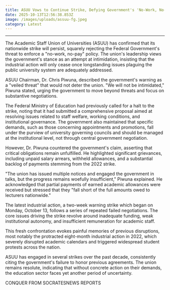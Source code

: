 ```yaml
---
title: ASUU Vows to Continue Strike, Defying Government's 'No-Work, No-Pay' Warning
date: 2025-10-13T12:56:38.853Z
image: /images/uploads/assuu-fg.jpeg
category: Latest
---
```



- - -

The Academic Staff Union of Universities (ASUU) has confirmed that its nationwide strike will persist, squarely rejecting the Federal Government's threat to enforce a "no-work, no-pay" policy. The union's leadership views the government's stance as an attempt at intimidation, insisting that the industrial action will only cease once longstanding issues plaguing the public university system are adequately addressed.

ASUU Chairman, Dr. Chris Piwuna, described the government's warning as a "veiled threat" that would not deter the union. "We will not be intimidated," Piwuna stated, urging the government to move beyond threats and focus on substantive negotiations.

The Federal Ministry of Education had previously called for a halt to the strike, noting that it had submitted a comprehensive proposal aimed at resolving issues related to staff welfare, working conditions, and institutional governance. The government also maintained that specific demands, such as those concerning appointments and promotions, fall under the purview of university governing councils and should be managed at the institutional level, not through central government negotiation.

However, Dr. Piwuna countered the government's claim, asserting that critical obligations remain unfulfilled. He highlighted significant grievances, including unpaid salary arrears, withheld allowances, and a substantial backlog of payments stemming from the 2022 strike.

"The union has issued multiple notices and engaged the government in talks, but the progress remains woefully insufficient," Piwuna explained. He acknowledged that partial payments of earned academic allowances were received but stressed that they "fall short of the full amounts owed to lecturers nationwide."

The latest industrial action, a two-week warning strike which began on Monday, October 13, follows a series of repeated failed negotiations. The core issues driving the strike revolve around inadequate funding, weak institutional autonomy, and insufficient remuneration for academic staff.

This fresh confrontation evokes painful memories of previous disruptions, most notably the protracted eight-month industrial action in 2022, which severely disrupted academic calendars and triggered widespread student protests across the nation.

ASUU has engaged in several strikes over the past decade, consistently citing the government's failure to honor previous agreements. The union remains resolute, indicating that without concrete action on their demands, the education sector faces yet another period of uncertainty.

C﻿ONQUER FROM SOCRATESNEWS REPORTS